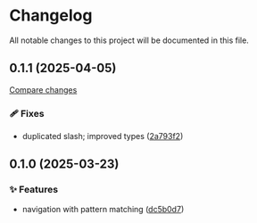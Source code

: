 <!-- header -->
# Changelog

All notable changes to this project will be documented in this file.

<!-- version:0.1.1 -->
## 0.1.1 (2025-04-05)

[Compare changes](https://github.com/Wroud/foundation/compare/nav-v0.1.0...nav-v0.1.1)

<!-- changelog -->
### 🩹 Fixes

- duplicated slash; improved types ([2a793f2](https://github.com/Wroud/foundation/commit/2a793f2))

<!-- version:0.1.0 -->
## 0.1.0 (2025-03-23)

<!-- changelog -->
### ✨ Features

- navigation with pattern matching ([dc5b0d7](https://github.com/Wroud/foundation/commit/dc5b0d7))

